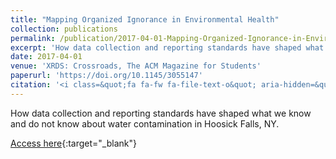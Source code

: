 ```yaml
---
title: "Mapping Organized Ignorance in Environmental Health"
collection: publications
permalink: /publication/2017-04-01-Mapping-Organized-Ignorance-in-Environmental-Health
excerpt: 'How data collection and reporting standards have shaped what we know and do not know about water contamination in Hoosick Falls, NY....'
date: 2017-04-01
venue: 'XRDS: Crossroads, The ACM Magazine for Students'
paperurl: 'https://doi.org/10.1145/3055147'
citation: '<i class=&quot;fa fa-fw fa-file-text-o&quot; aria-hidden=&quot;true&quot;></i> Laura Rabinow,  Lindsay Poirier. 2017. &quot;Mapping Organized Ignorance in Environmental Health.&quot; <i>XRDS: Crossroads, The ACM Magazine for Students</i> 23(3), 16--19.'
---
```

How data collection and reporting standards have shaped what we know and do not know about water contamination in Hoosick Falls, NY.

[Access here](https://doi.org/10.1145/3055147){:target="_blank"}
